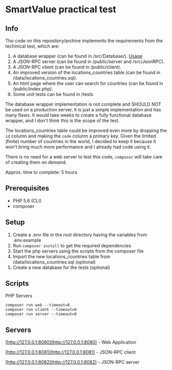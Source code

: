 # SmartValue practical test 

## Info

Tho code on this repository/archive implements the requirements from the techinical test, which are:

1. A database wrapper (can be found in /src/Database/). [Usage](/src/Database/README.md)
2. A JSON-RPC server (can be found in /public/server and /src/JsonRPC).
3. A JSON-RPC client (can be found in /public/client).
4. An improved version of the locations_countries table (can be found in /data/locations_countries.sql).
5. An html page where the user can search for countries (can be found in /public/index.php).
6. Some unit tests can be found in /tests

The database wrapper implementation is not complete and SHOULD NOT be used on a production server, 
it is just a simple implementation and has many flaws. 
It would take weeks to create a fully functional database wrapper, and I don't think this is the scope of the test.

The locations_countries table could be improved even more by dropping the `id` column and making the `code` column a primary key.
Given the limited (finite) number of countries in the world, I decided to keep it because it won't bring much more performance and I already had code using it.

There is no need for a web server to test this code, `composer` will take care of creating them on demand.

Approx. time to complete: 5 hours

## Prerequisites

* PHP 5.6 (CLI)
* composer

## Setup 

1. Create a .env file in the root directory having the variables from .env.example
2. Run `composer install` to get the required dependencies
3. Start the php servers using the scripts from the composer file
4. Import the new locations_countries table from /data/locations_countries.sql (optional)
5. Create a new database for the tests (optional)

## Scripts

PHP Servers

```
composer run web --timeout=0
composer run client --timeout=0
composer run server --timeout=0
```

## Servers

[http://127.0.0.1:8080](http://127.0.0.1:8080) - Web Application

[http://127.0.0.1:8081](http://127.0.0.1:8081) - JSON-RPC client

[http://127.0.0.1:8082](http://127.0.0.1:8082) - JSON-RPC server
